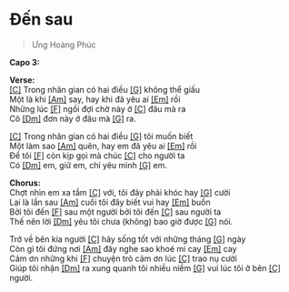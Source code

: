 # Đến sau
> Ưng Hoàng Phúc

**Capo 3:**   

**Verse:**   
[[C]]() Trong nhân gian có hai điều [[G]]() không thể giấu   
Một là khi [[Am]]() say, hay khi đã yêu ai [[Em]]() rồi   
Những lúc [[F]]() ngồi đợi chờ này ở [[C]]() đâu mà ra   
Cô [[Dm]]() đơn này ở đâu mà [[G]]() ra.   
   
[[C]]() Trong nhân gian có hai điều [[G]]() tôi muốn biết   
Một làm sao [[Am]]() quên, hay em đã yêu ai [[Em]]() rồi   
Để tôi [[F]]() còn kịp gọi mà chúc [[C]]() cho người ta   
Có [[Dm]]() em, giữ em, chỉ yêu mình [[G]]() em.   
   
**Chorus:**   
Chợt nhìn em xa tầm [[C]]() với, tôi đây phải khóc hay [[G]]() cười   
Lại là lần sau [[Am]]() cuối tôi đây biết vui hay [[Em]]() buồn   
Bởi tôi đến [[F]]() sau một người bởi tôi đến [[C]]() sau người ta   
Thế nên lời [[Dm]]() yêu tôi chưa (không) bao giờ được [[G]]() nói.   
   
Trở về bên kia người [[C]]() hãy sống tốt với những tháng [[G]]() ngày   
Còn gì tôi đứng nơi [[Am]]() đây nghe sao khoé mi cay [[Em]]() cay   
Cảm ơn những khi [[F]]() chuyện trò cảm ơn lúc [[C]]() trao nụ cười   
Giúp tôi nhận [[Dm]]() ra xung quanh tôi nhiều niềm [[G]]() vui lúc tôi ở bên [[C]]() người.   
